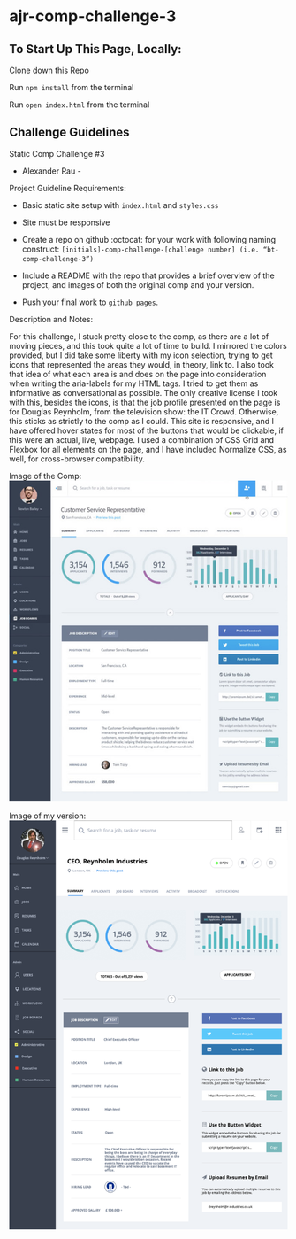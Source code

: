 # ajr-comp-challenge-3

## To Start Up This Page, Locally:

Clone down this Repo

Run `npm install` from the terminal

Run `open index.html` from the terminal

## Challenge Guidelines

Static Comp Challenge #3

- Alexander Rau -

Project Guideline Requirements:

- Basic static site setup with `index.html` and `styles.css`

- Site must be responsive

- Create a repo on github :octocat: for your work with following naming construct: `[initials]-comp-challenge-[challenge number] (i.e. “bt-comp-challenge-3”)`

- Include a README with the repo that provides a brief overview of the project, and images of both the original comp and your version.

- Push your final work to `github pages`.

Description and Notes:

For this challenge, I stuck pretty close to the comp, as there are a lot of moving pieces, and this took quite a lot of time to build.  I mirrored the colors provided, but I did take some liberty with my icon selection, trying to get icons that represented the areas they would, in theory, link to.  I also took that idea of what each area is and does on the page into consideration when writing the aria-labels for my HTML tags.  I tried to get them as informative as conversational as possible.  The only creative license I took with this, besides the icons, is that the job profile presented on the page is for Douglas Reynholm, from the television show: the IT Crowd.  Otherwise, this sticks as strictly to the comp as I could.  This site is responsive, and I have offered hover states for most of the buttons that would be clickable, if this were an actual, live, webpage.  I used a combination of CSS Grid and Flexbox for all elements on the page, and I have included Normalize CSS, as well, for cross-browser compatibility.

Image of the Comp: ![alt text](https://raw.githubusercontent.com/raualex/ajr-comp-challenge-3/Write-README/Images/static-comp-challenge-3.png)

Image of my version: ![alt text](https://raw.githubusercontent.com/raualex/ajr-comp-challenge-3/Finishing-tweaks/Images/static-comp-3-finished.png)
